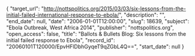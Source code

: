 {
  "target_url": "http://nottspolitics.org/2015/03/03/six-lessons-from-the-initial-failed-international-response-to-ebola/", 
  "description": "", 
  "end_date": null, 
  "date": "2006-01-01T12:00:00", 
  "slug": 18639, 
  "subject": "Ebola Outbreak, West Africa 2014", 
  "publisher": "nottspolitics.org", 
  "open_access": false, 
  "title": "Ballots & Bullets Blog: Six lessons from the initial failed response to Ebola", 
  "record_id": "20060101T120000/EpvHFlDbhGyqeT9qZGbL4Q==", 
  "start_date": null
}

